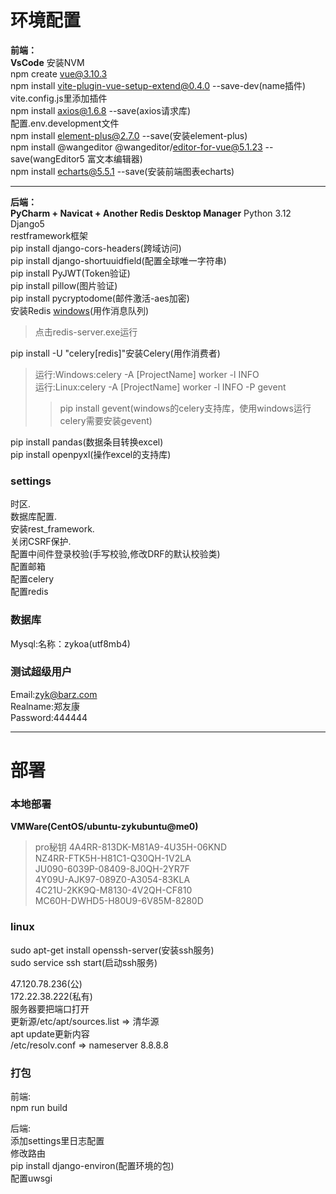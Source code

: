# 环境配置
**前端：**    
**VsCode**
安装NVM  
npm create vue@3.10.3  
npm install vite-plugin-vue-setup-extend@0.4.0 --save-dev(name插件)  
vite.config.js里添加插件    
npm install axios@1.6.8 --save(axios请求库)  
配置.env.development文件   
npm install element-plus@2.7.0 --save(安装element-plus)  
npm install @wangeditor @wangeditor/editor-for-vue@5.1.23 --save(wangEditor5 富文本编辑器)  
npm install echarts@5.5.1 --save(安装前端图表echarts)  

---

**后端：**  
**PyCharm + Navicat + Another Redis Desktop Manager**
Python 3.12  
Django5  
restframework框架  
pip install django-cors-headers(跨域访问)   
pip install django-shortuuidfield(配置全球唯一字符串)  
pip install PyJWT(Token验证)  
pip install pillow(图片验证)  
pip install pycryptodome(邮件激活-aes加密)   
安装Redis [windows](https://github.com/tporadowski/redis/releases)(用作消息队列)   
>点击redis-server.exe运行    

pip install -U "celery[redis]"安装Celery(用作消费者)    
> 运行:Windows:celery -A [ProjectName] worker -l INFO  
> 运行:Linux:celery -A [ProjectName] worker -l INFO -P gevent   
>>pip install gevent(windows的celery支持库，使用windows运行celery需要安装gevent)     

pip install pandas(数据条目转换excel)  
pip install openpyxl(操作excel的支持库)    

### settings  
时区.  
数据库配置.  
安装rest_framework.  
关闭CSRF保护.  
配置中间件登录校验(手写校验,修改DRF的默认校验类)  
配置邮箱  
配置celery  
配置redis  

### 数据库  
Mysql:名称：zykoa(utf8mb4)  

### 测试超级用户
Email:zyk@barz.com  
Realname:郑友康  
Password:444444

---

# 部署  
### 本地部署  
**VMWare(CentOS/ubuntu-zykubuntu@me0)**  
> pro秘钥
>4A4RR-813DK-M81A9-4U35H-06KND  
>NZ4RR-FTK5H-H81C1-Q30QH-1V2LA  
>JU090-6039P-08409-8J0QH-2YR7F  
>4Y09U-AJK97-089Z0-A3054-83KLA  
>4C21U-2KK9Q-M8130-4V2QH-CF810  
>MC60H-DWHD5-H80U9-6V85M-8280D  

### linux
sudo apt-get install openssh-server(安装ssh服务)  
sudo service ssh start(启动ssh服务)   

47.120.78.236(公)  
172.22.38.222(私有)  
服务器要把端口打开        
更新源/etc/apt/sources.list => 清华源     
apt update更新内容      
/etc/resolv.conf => nameserver 8.8.8.8  

### 打包  
前端:  
npm run build

后端:  
添加settings里日志配置     
修改路由    
pip install django-environ(配置环境的包)      
配置uwsgi  